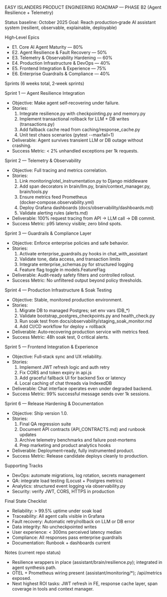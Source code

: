 EASY ISLANDERS PRODUCT ENGINEERING ROADMAP — PHASE B2 (Agent Resilience + Telemetry)

Status baseline: October 2025
Goal: Reach production‑grade AI assistant system (resilient, observable, explainable, deployable)

High‑Level Epics
- E1. Core AI Agent Maturity — 80%
- E2. Agent Resilience & Fault Recovery — 50%
- E3. Telemetry & Observability Hardening — 60%
- E4. Production Infrastructure & DevOps — 40%
- E5. Frontend Integration & Experience — 75%
- E6. Enterprise Guardrails & Compliance — 40%

Sprints (6 weeks total, 2‑week sprints)

Sprint 1 — Agent Resilience Integration
- Objective: Make agent self‑recovering under failure.
- Stories:
  1) Integrate resilience.py with checkpointing.py and memory.py
  2) Implement transactional rollback for LLM + DB writes (transactions.py)
  3) Add fallback cache read from caching/response_cache.py
  4) Unit test chaos scenarios (pytest --maxfail=1)
- Deliverable: Agent survives transient LLM or DB outage without crashing.
- Success Metric: < 2% unhandled exceptions per 1k requests.

Sprint 2 — Telemetry & Observability
- Objective: Full tracing and metrics correlation.
- Stories:
  1) Link monitoring/otel_instrumentation.py to Django middleware
  2) Add span decorators in brain/llm.py, brain/context_manager.py, brain/tools.py
  3) Ensure metrics feed Prometheus (docker‑compose.observability.yml)
  4) Deploy Grafana dashboards (docs/observability/dashboards.md)
  5) Validate alerting rules (alerts.md)
- Deliverable: 100% request tracing from API → LLM call → DB commit.
- Success Metric: p95 latency visible; zero blind spots.

Sprint 3 — Guardrails & Compliance Layer
- Objective: Enforce enterprise policies and safe behavior.
- Stories:
  1) Activate enterprise_guardrails.py hooks in chat_with_assistant
  2) Validate tone, data access, and transaction limits
  3) Integrate enterprise_schemas.py for structured logging
  4) Feature flag toggle in models.FeatureFlag
- Deliverable: Audit‑ready safety filters and controlled rollout.
- Success Metric: No unfiltered output beyond policy thresholds.

Sprint 4 — Production Infrastructure & Soak Testing
- Objective: Stable, monitored production environment.
- Stories:
  1) Migrate DB to managed Postgres; set env vars (DB_*)
  2) Validate bootstrap_postgres_checkpoints.py and health_check.py
  3) Run soak test from docs/observability/staging_soak_monitor.md
  4) Add CI/CD workflow for deploy + rollback
- Deliverable: Auto‑recovering production service with metrics feed.
- Success Metric: 48h soak test, 0 critical alerts.

Sprint 5 — Frontend Integration & Experience
- Objective: Full‑stack sync and UX reliability.
- Stories:
  1) Implement JWT refresh logic and auth retry
  2) Fix CORS and token expiry in api.js
  3) Add graceful fallback UI for backend 5xx or latency
  4) Local caching of chat threads via IndexedDB
- Deliverable: Chat interface operates even under degraded backend.
- Success Metric: 99% successful message sends over 1k sessions.

Sprint 6 — Release Hardening & Documentation
- Objective: Ship version 1.0.
- Stories:
  1) Final QA regression suite
  2) Document API contracts (API_CONTRACTS.md) and runbook updates
  3) Archive telemetry benchmarks and failure post‑mortems
  4) Prep marketing and product analytics hooks
- Deliverable: Deployment‑ready, fully instrumented product.
- Success Metric: Release candidate deploys cleanly to production.

Supporting Tracks
- DevOps: automate migrations, log rotation, secrets management
- QA: integrate load testing (Locust + Postgres metrics)
- Analytics: structured event logging via observability.py
- Security: verify JWT, CORS, HTTPS in production

Final State Checklist
- Reliability: > 99.5% uptime under soak load
- Traceability: All agent calls visible in Grafana
- Fault recovery: Automatic retry/rollback on LLM or DB error
- Data integrity: No uncheckpointed writes
- User experience: < 300ms perceived latency median
- Compliance: All responses pass enterprise guardrails
- Documentation: Runbook + dashboards current

Notes (current repo status)
- Resilience wrappers in place (assistant/brain/resilience.py); integrated in agent synthesis path.
- OTEL + Prometheus wiring present (assistant/monitoring/*); /api/metrics exposed.
- Next highest ROI tasks: JWT refresh in FE, response cache layer, span coverage in tools and context manager.

